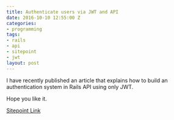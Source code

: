 ```yaml
---
title: Authenticate users via JWT and API
date: 2016-10-10 12:55:00 Z
categories:
- programming
tags:
- rails
- api
- sitepoint
- jwt
layout: post
---
```


I have recently published an article that explains how to build an authentication system in Rails API using only JWT.

Hope you like it.

[Sitepoint Link](https://www.sitepoint.com/authenticate-your-rails-api-with-jwt-from-scratch/)
